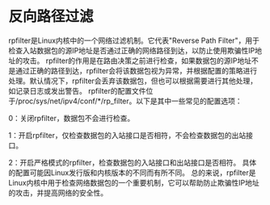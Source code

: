 
# 反向路径过滤
rpfilter是Linux内核中的一个网络过滤机制。它代表"Reverse Path Filter"，用于检查入站数据包的源IP地址是否通过正确的网络路径到达，以防止使用欺骗性IP地址的攻击。
rpfilter的作用是在路由决策之前进行检查，如果数据包的源IP地址不是通过正确的路径到达，rpfilter会将该数据包视为异常，并根据配置的策略进行处理。默认情况下，rpfilter会丢弃该数据包，但也可以根据需要进行其他处理，如记录日志或发出警告。
rpfilter的配置文件位于/proc/sys/net/ipv4/conf/*/rp_filter。以下是其中一些常见的配置选项：


0：关闭rpfilter，数据包不会进行检查。

1：开启rpfilter，仅检查数据包的入站接口是否相符，不会检查数据包的出站接口。

2：开启严格模式的rpfilter，检查数据包的入站接口和出站接口是否相符。
具体的配置可能因Linux发行版和内核版本的不同而有所不同。
总的来说，rpfilter是Linux内核中用于检查网络数据包的一个重要机制，它可以帮助防止欺骗性IP地址的攻击，并提高网络的安全性。

